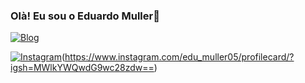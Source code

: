 ### Olà! Eu sou o Eduardo Muller👋

[![Blog](https://img.shields.io/badge/Portfolio-000000?style=for-the-badge&logo=About.me&logoColor=white)]()

[![Instagram](https://img.shields.io/badge/Instagram-E4405F?style=for-the-badge&logo=instagram&logoColor=white)](https://img.shields.io/badge/Instagram-E4405F?style=for-the-badge&logo=instagram&logoColor=white)(https://www.instagram.com/edu_muller05/profilecard/?igsh=MWlkYWQwdG9wc28zdw==)



